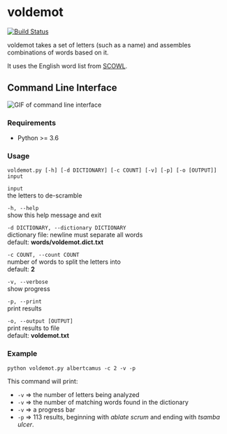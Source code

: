 # voldemot

[![Build Status](https://travis-ci.org/dasanchez/voldemot.svg?branch=master)](https://travis-ci.org/dasanchez/voldemot)

voldemot takes a set of letters (such as a name) and assembles combinations of words based on it.

It uses the English word list from [SCOWL](http://wordlist.aspell.net/).  

## Command Line Interface

![GIF of command line interface](https://uutqgq.ch.files.1drv.com/y4mbynYUrzalrRb5DKhWUGU7bnA-xG5pyzisTwFXQF8sRwtq_N9wADJNbxoH-_aEmfpRsBsfVevxlV-Qwsua9IIxKw6t3it6Qaa9oA6het46fqc2k-JvQwz8aQyVVe0RHGna57xNLby73fk-rFsVNFGiPuMch1UIh60DqVVSugwqZbgEYBtHRZmMlcSzIHCWcNw_PIU25AGq7EmyS0RSGGjZg/voldemot-cli.gif)

### Requirements

- Python >= 3.6

### Usage

`voldemot.py [-h] [-d DICTIONARY] [-c COUNT] [-v] [-p] [-o [OUTPUT]] input`

`input`  
the letters to de-scramble

`-h, --help`  
show this help message and exit

`-d DICTIONARY, --dictionary DICTIONARY`  
dictionary file: newline must separate all words  
default: **words/voldemot.dict.txt**

`-c COUNT, --count COUNT`  
number of words to split the letters into  
default: **2**

`-v, --verbose`  
show progress

`-p, --print`  
print results

`-o, --output [OUTPUT]`  
print results to file  
default: **voldemot.txt**

### Example

`python voldemot.py albertcamus -c 2 -v -p`

This command will print:

- `-v` => the number of letters being analyzed
- `-v` => the number of matching words found in the dictionary
- `-v` => a progress bar
- `-p` => 113 results, beginning with _ablate scrum_ and ending with _tsamba ulcer_.  
